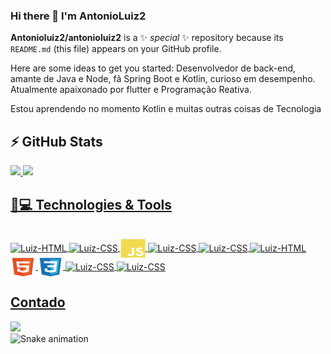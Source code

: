 ### Hi there 👋 I'm AntonioLuiz2

**Antonioluiz2/antonioluiz2** is a ✨ _special_ ✨ repository because its `README.md` (this file) appears on your GitHub profile.

Here are some ideas to get you started:
Desenvolvedor de back-end, amante de Java e Node, fã Spring Boot e Kotlin, curioso em desempenho. Atualmente apaixonado por flutter e Programação Reativa.

Estou aprendendo no momento Kotlin e muitas outras coisas de Tecnologia
##
<h2>⚡ GitHub Stats</h2>
<div>
  <a href="https://beacons.ai/Antonioluiz2">
  <img height="180em" src="https://github-readme-stats.vercel.app/api?username=antonioluiz2&show_icons=true&theme=dark&include_all_commits=true&count_private=true"/>
  <img height="180em" src="https://github-readme-stats.vercel.app/api/top-langs/?username=antonioluiz2&layout=compact&langs_count=16&theme=dark"/>
</div>
<h2>🚀💻 Technologies & Tools </h2>
<div style="display: inline_block"><br>
  
  <img align="center" alt="Luiz-HTML" height="30" width="40" src="https://cdn.jsdelivr.net/gh/devicons/devicon/icons/java/java-original-wordmark.svg" />
  <img align="center" alt="Luiz-CSS" height="30" width="40"src="https://cdn.jsdelivr.net/gh/devicons/devicon/icons/mysql/mysql-original-wordmark.svg" />
  <img align="center" alt="Luiz-Js" height="30" width="40" src="https://raw.githubusercontent.com/devicons/devicon/master/icons/javascript/javascript-plain.svg">
  <img align="center" alt="Luiz-CSS" height="30" width="40"src="https://cdn.jsdelivr.net/gh/devicons/devicon/icons/nodejs/nodejs-original-wordmark.svg" />
  <img align="center" alt="Luiz-CSS" height="30" width="40"src="https://cdn.jsdelivr.net/gh/devicons/devicon/icons/spring/spring-original-wordmark.svg" />
   <img align="center" alt="Luiz-HTML" height="30" width="40" src="https://cdn.jsdelivr.net/gh/devicons/devicon/icons/angularjs/angularjs-original.svg" />
  <img align="center" alt="Luiz-HTML" height="30" width="40" src="https://raw.githubusercontent.com/devicons/devicon/master/icons/html5/html5-original.svg">
  <img align="center" alt="Luiz-CSS" height="30" width="40" src="https://raw.githubusercontent.com/devicons/devicon/master/icons/css3/css3-original.svg">
  <img align="center" alt="Luiz-CSS" height="30" width="40" src="https://cdn.jsdelivr.net/gh/devicons/devicon/icons/git/git-plain.svg" />
  <img align="center" alt="Luiz-CSS" height="30" width="40" src="https://cdn.jsdelivr.net/gh/devicons/devicon/icons/heroku/heroku-original-wordmark.svg" />
  
</div>
  <h2>Contado</h2>
  <div>

  
  <a href="https://www.linkedin.com/in/antonio-luiz-8a873799" target="_blank"><img src="https://img.shields.io/badge/-LinkedIn-%230077B5?style=for-the-badge&logo=linkedin&logoColor=white" target="_blank"></a>   
    ![Snake animation](https://github.com/rafaballerini2/rafaballerini2/blob/output/github-contribution-grid-snake.svg)
</div>


